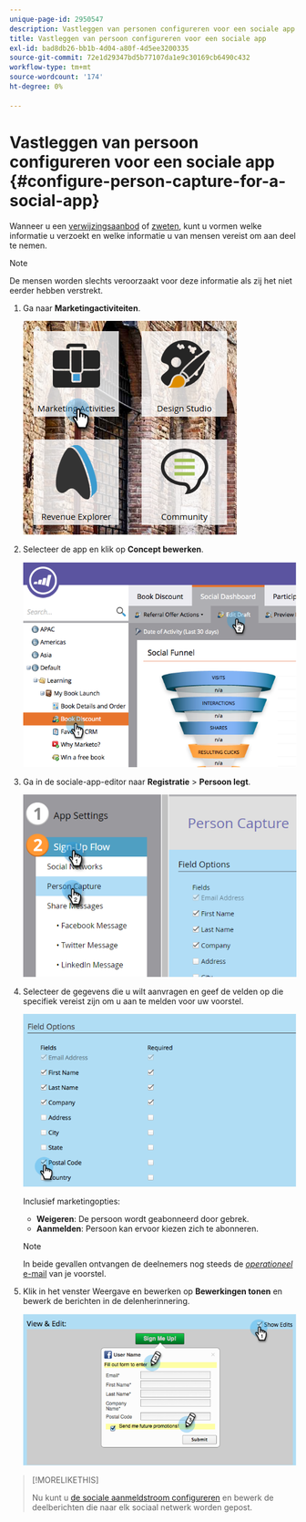 ```yaml
---
unique-page-id: 2950547
description: Vastleggen van personen configureren voor een sociale app - Marketo Docs - Productdocumentatie
title: Vastleggen van persoon configureren voor een sociale app
exl-id: bad8db26-bb1b-4d04-a80f-4d5ee3200335
source-git-commit: 72e1d29347bd5b77107da1e9c30169cb6490c432
workflow-type: tm+mt
source-wordcount: '174'
ht-degree: 0%

---
```


# Vastleggen van persoon configureren voor een sociale app {#configure-person-capture-for-a-social-app}

Wanneer u een [verwijzingsaanbod](/help/marketo/product-docs/demand-generation/social/referral-offers/create-a-referral-offer.md) of [zweten](/help/marketo/product-docs/demand-generation/social/sweepstakes/create-sweepstakes.md), kunt u vormen welke informatie u verzoekt en welke informatie u van mensen vereist om aan deel te nemen.

>[!NOTE]
>
>De mensen worden slechts veroorzaakt voor deze informatie als zij het niet eerder hebben verstrekt.

1. Ga naar **Marketingactiviteiten**.

   ![](assets/ma-2.png)

1. Selecteer de app en klik op **Concept bewerken**.

   ![](assets/image2014-9-22-10-3a57-3a57.png)

1. Ga in de sociale-app-editor naar **Registratie** > **Persoon legt**.

   ![](assets/three-1.png)

1. Selecteer de gegevens die u wilt aanvragen en geef de velden op die specifiek vereist zijn om u aan te melden voor uw voorstel.

   ![](assets/image2014-9-22-10-58-24.png)

   Inclusief marketingopties:

   * **Weigeren**: De persoon wordt geabonneerd door gebrek.
   * **Aanmelden**: Persoon kan ervoor kiezen zich te abonneren.

   >[!NOTE]
   >
   >In beide gevallen ontvangen de deelnemers nog steeds de [_operationeel_ e-mail](/help/marketo/product-docs/email-marketing/general/functions-in-the-editor/make-an-email-operational.md) van je voorstel.

1. Klik in het venster Weergave en bewerken op **Bewerkingen tonen** en bewerk de berichten in de delenherinnering.

   ![](assets/image2014-9-22-11-3a2-3a56.png)

>[!MORELIKETHIS]
>
>Nu kunt u [de sociale aanmeldstroom configureren](/help/marketo/product-docs/demand-generation/social/configuring-social-actions/configure-social-sign-up-share-flow.md) en bewerk de deelberichten die naar elk sociaal netwerk worden gepost.
